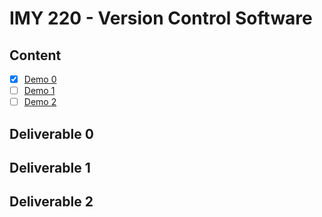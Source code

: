 # IMY 220 - Version Control Software

## Content
- [x] [Demo 0](#deliverable-0)
- [ ] [Demo 1](#deliverable-1)
- [ ] [Demo 2](#deliverable-2)

## Deliverable 0

## Deliverable 1

## Deliverable 2
